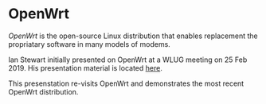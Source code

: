 # OpenWrt

*OpenWrt* is the open-source Linux distribution that enables replacement the propriatary software in many models of modems.

Ian Stewart initially presented on OpenWrt at a WLUG meeting on 25 Feb 2019. 
His presentation material is located [here](https://github.com/WLUG/meetings/tree/master/2019/2019-02-25).

This presenstation re-visits OpenWrt and demonstrates the most recent OpenWrt distribution.
